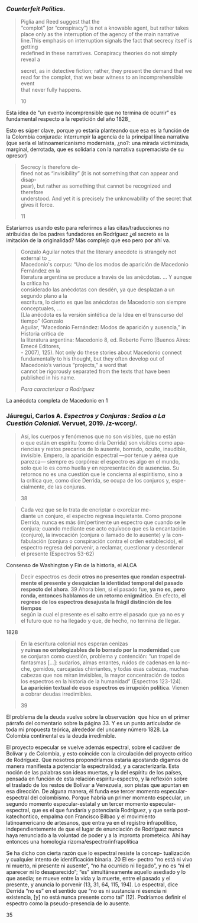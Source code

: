 ### _Counterfeit Politics_.

> Piglia and Reed suggest that the  
> “complot” (or “conspiracy”) is not a knowable agent, but rather takes  
> place only as the interruption of the agency of the main narrative line.This emphasis on interruption signals the fact that secrecy itself is getting  
> redefined in these narratives. Conspiracy theories do not simply reveal a
> 
> secret, as in detective fiction; rather, they present the demand that we  
> read for the complot, that we bear witness to an incomprehensible event  
> that never fully happens.
> 
> 10

Esta idea de "un evento incomprensible que no termina de ocurrir" es fundamental respecto a la repetición del año 1828_

Esto es súper clave, porque yo estaría planteando que esa es la función de la Colombia conjurada: interrumpir la agencia de la principal línea narrativa (que sería el latinoamericanismo modernista, ¿no?: una mirada victimizada, marginal, derrotada, que es solidaria con la narrativa supremacista de su opresor)


> Secrecy is therefore de-  
> fined not as “invisibility” (it is not something that can appear and disap-  
> pear), but rather as something that cannot be recognized and therefore  
> understood. And yet it is precisely the unknowability of the secret that  
> gives it force.
> 
> 11

Estaríamos usando esto para referirnos a las citas/traducciones no atribuidas de los padres fundadores en Rodríguez ¿el secreto es la imitación de la originalidad? Más complejo que eso pero por ahí va.


> Gonzalo Aguilar notes that the literary anecdote is strangely not external to _  
> Macedonio's corpus: “Uno de los modos de aparición de Macedonio Fernández en la  
> literatura argentina se produce a través de las anécdotas. ... Y aunque la crítica ha  
> considerado las anécdotas con desdén, ya que desplazan a un segundo plano a la  
> escritura, lo cierto es que las anécdotas de Macedonio son siempre conceptuales, ...  
> \[Lla anécdota es la versión sintética de la Idea en el transcurso del tiempo” (Gonzalo  
> Aguilar, “Macedonio Fernández: Modos de aparición y ausencia,” in Historia crítica de  
> la literatura argentina: Macedonio 8, ed. Roberto Ferro \[Buenos Aires: Emecé Editores,  
> \- 2007), 125). Not only do these stories about Macedonio connect fundamentally to his thought, but they often develop out of Macedonio’s various “projects,” a word that  
> cannot be rigorously separated from the texts that have been published in his name.
> 
> _Para caracterizar a Rodríguez_
> 

La anécdota completa de Macedonio en 1



### Jáuregui, Carlos A. _Espectros y Conjuras : Sedios a La Cuestión Colonial_. Vervuet, 2019. /z-wcorg/.

> Así, los cuerpos y fenómenos que no son visibles, que no están  
> o que están en espíritu (como diría Derrida) son visibles como apa-  
> riencias y restos precarios de lo ausente, borrado, oculto, inaudible,  
> invisible. Empero, la aparición espectral —por tenue y aérea que  
> parezca— siempre es corpórea: el espectro es algo en el mundo,  
> solo que lo es como huella y en representación de ausencias. Su  
> retornos no es una cuestión que le concierna al espiritismo, sino a  
> la crítica que, como dice Derrida, se ocupa de los conjuros y, espe-  
> cialmente, de las conjuras.
> 
> 38


> Cada vez que se lo trata de encriptar o exorcizar me-  
> diante un conjuro, el espectro regresa inquietante. Como propone  
> Derrida, nunca es más (im)pertinente un espectro que cuando se le  
> conjura; cuando mediante ese acto equívoco que es la encantación  
> (conjuro), la invocación (conjura o llamado de lo ausente) y la con-  
> fabulación (conjura o conspiración contra el orden establecido), el  
> espectro regresa del porvenir, a reclamar, cuestionar y desordenar  
> el presente (Espectros 53-62)
> 

Consenso de Washington y Fin de la historia, el ALCA


> Decir espectros es decir **otros no presentes que rondan espectral-**  
> **mente el presente y desquician la identidad temporal del pasado**  
> **respecto del ahora**. 39 Ahora bien, si el pasado fue, **ya no es, pero**  
> **ronda, entonces hablamos de un retorno enigmático**. En efecto, **el**  
> **regreso de los espectros desajusta la frágil distinción de los tiempos**  
> según la cual el presente es el salto entre el pasado que ya no es y  
> el futuro que no ha llegado y que, de hecho, no termina de llegar.

1828



> En la escritura colonial nos esperan cenizas  
> y **ruinas no ontologizables de lo borrado por la modernidad** que  
> se conjuran como cuestión, problema y contención: “un tropel de  
> fantasmas \[...\]: sudarios, almas errantes, ruidos de cadenas en la no-  
> che, gemidos, carcajadas chirriantes, y todas esas cabezas, muchas  
> cabezas que nos miran invisibles, la mayor concentración de todos  
> los espectros en la historia de la humanidad” (Espectros 123-124).  
> **La aparición textual de esos espectros es irrupción política**. Vienen  
> a cobrar deudas irredimibles.
> 
> 39

El problema de la deuda vuelve sobre la observación  que hice en el primer párrafo del comentario sobre la página 33. Y es un punto articulador de toda mi propuesta teórica, alrededor del uncanny número 1828. La Colombia continental es la deuda irredimible.



El proyecto especular se vuelve además espectral, sobre el cadáver de Bolívar y de Colombia, y esto coincide con la circulación del proyecto crítico de Rodríguez. Que nosotros propondríamos estaría apostando digamos de manera manifiesta a potenciar la espectralidad, y a caracterizarla. Esta noción de las palabras son ideas muertas, y la del espíritu de los países, pensada en función de esta relación espíritu-espectro, y la reflexión sobre el traslado de los restos de Bolívar a Venezuela, son pistas que apuntan en esa dirección. De alguna manera, él funda ese tercer momento especular-espectral del colombismo. Porque habría un primer momento especular, un segundo momento especular-estatal y un tercer momento especular-espectral, que es el que fundaría y potenciaría Rodríguez, y que sería post-katechontico, empalma con Francisco Bilbao y el movimiento latinoamericano de artesanos, que entra ya en el registro infrapolítico, independientemente de que el lugar de enunciación de Rodríguez nunca haya renunciado a la voluntad de poder y a la impronta prometeica. Ahí hay entonces una homología rizoma/espectro/infrapolítica


Se ha dicho con cierta razón que lo espectral resiste la concep-
tualización y cualquier intento de identificación binaria. 20 El es-
pectro “no está ni vivo ni muerto, ni presente ni ausente”, “no ha
ocurrido ni llegado”, y no es “ni el aparecer ni lo desaparecido”;
“es” simultáneamente aquello asediado y lo que asedia; se mueve
entre la vida y la muerte, entre el pasado y el presente, y anuncia lo
porvenir (13, 31, 64, 115, 194). Lo espectral, dice Derrida “no es”
en el sentido que “no es ni sustancia ni esencia ni existencia, [y] no
está nunca presente como tal” (12). Podríamos definir el espectro
como la pseudo-presencia de lo ausente.

35
